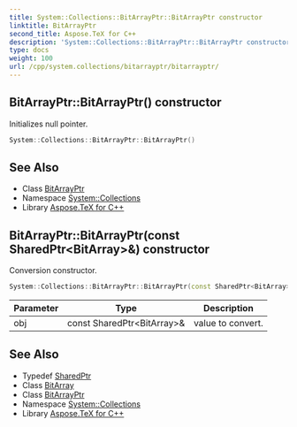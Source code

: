 ```yaml
---
title: System::Collections::BitArrayPtr::BitArrayPtr constructor
linktitle: BitArrayPtr
second_title: Aspose.TeX for C++
description: 'System::Collections::BitArrayPtr::BitArrayPtr constructor. Initializes null pointer in C++.'
type: docs
weight: 100
url: /cpp/system.collections/bitarrayptr/bitarrayptr/
---
```

## BitArrayPtr::BitArrayPtr() constructor


Initializes null pointer.

```cpp
System::Collections::BitArrayPtr::BitArrayPtr()
```

## See Also

* Class [BitArrayPtr](../)
* Namespace [System::Collections](../../)
* Library [Aspose.TeX for C++](../../../)
## BitArrayPtr::BitArrayPtr(const SharedPtr\<BitArray\>\&) constructor


Conversion constructor.

```cpp
System::Collections::BitArrayPtr::BitArrayPtr(const SharedPtr<BitArray> &obj)
```


| Parameter | Type | Description |
| --- | --- | --- |
| obj | const SharedPtr\<BitArray\>\& | value to convert. |

## See Also

* Typedef [SharedPtr](../../../system/sharedptr/)
* Class [BitArray](../../bitarray/)
* Class [BitArrayPtr](../)
* Namespace [System::Collections](../../)
* Library [Aspose.TeX for C++](../../../)
